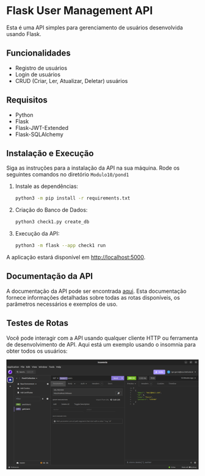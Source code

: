 # Flask User Management API

Esta é uma API simples para gerenciamento de usuários desenvolvida usando Flask.

## Funcionalidades

- Registro de usuários
- Login de usuários
- CRUD (Criar, Ler, Atualizar, Deletar) usuários

## Requisitos

- Python
- Flask
- Flask-JWT-Extended
- Flask-SQLAlchemy

## Instalação e Execução

Siga as instruções para a instalação da API na sua máquina. Rode os seguintes comandos no diretório `Modulo10/pond1`

1. Instale as dependências:

   ```bash
   python3 -m pip install -r requirements.txt
   ```

2. Criação do Banco de Dados:

   ```bash
   python3 check1.py create_db
   ```

3. Execução da API:
 
    ```bash
   python3 -m flask --app check1 run
    ```


A aplicação estará disponível em [http://localhost:5000](http://localhost:5000).

## Documentação da API

A documentação da API pode ser encontrada [aqui](./swagger.yaml). Esta documentação fornece informações detalhadas sobre todas as rotas disponíveis, os parâmetros necessários e exemplos de uso.

## Testes de Rotas

Você pode interagir com a API usando qualquer cliente HTTP ou ferramenta de desenvolvimento de API. Aqui está um exemplo usando o insomnia para obter todos os usuários:

![insomnia](./imgs/InsomniaRoutes.png)